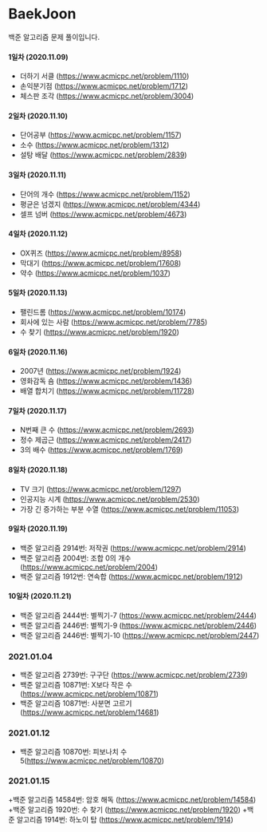 # BaekJoon
백준 알고리즘 문제 풀이입니다.

#### 1일차 (2020.11.09)
+ 더하기 서클 (https://www.acmicpc.net/problem/1110)
+ 손익분기점 (https://www.acmicpc.net/problem/1712)
+ 체스판 조각 (https://www.acmicpc.net/problem/3004)

#### 2일차 (2020.11.10)
+ 단어공부 (https://www.acmicpc.net/problem/1157)
+ 소수 (https://www.acmicpc.net/problem/1312)
+ 설탕 배달 (https://www.acmicpc.net/problem/2839)

#### 3일차 (2020.11.11)
+ 단어의 개수 (https://www.acmicpc.net/problem/1152)
+ 평균은 넘겠지 (https://www.acmicpc.net/problem/4344)
+ 셀프 넘버 (https://www.acmicpc.net/problem/4673)

#### 4일차 (2020.11.12)
+ OX퀴즈 (https://www.acmicpc.net/problem/8958)
+ 막대기 (https://www.acmicpc.net/problem/17608)
+ 약수 (https://www.acmicpc.net/problem/1037)

#### 5일차 (2020.11.13)
+ 팰린드롬 (https://www.acmicpc.net/problem/10174)
+ 회사에 있는 사람 (https://www.acmicpc.net/problem/7785)
+ 수 찾기 (https://www.acmicpc.net/problem/1920)

#### 6일차 (2020.11.16)
+ 2007년 (https://www.acmicpc.net/problem/1924)
+ 영화감독 숌 (https://www.acmicpc.net/problem/1436)
+ 배열 합치기 (https://www.acmicpc.net/problem/11728)

#### 7일차 (2020.11.17)
+ N번째 큰 수 (https://www.acmicpc.net/problem/2693)
+ 정수 제곱근 (https://www.acmicpc.net/problem/2417)
+ 3의 배수 (https://www.acmicpc.net/problem/1769)

#### 8일차 (2020.11.18)
+ TV 크기 (https://www.acmicpc.net/problem/1297)
+ 인공지능 시계 (https://www.acmicpc.net/problem/2530)
+ 가장 긴 증가하는 부분 수열 (https://www.acmicpc.net/problem/11053)

#### 9일차 (2020.11.19)
+ 백준 알고리즘 2914번: 저작권 (https://www.acmicpc.net/problem/2914)
+ 백준 알고리즘 2004번: 조합 0의 개수 (https://www.acmicpc.net/problem/2004)
+ 백준 알고리즘 1912번: 연속합 (https://www.acmicpc.net/problem/1912)

#### 10일차 (2020.11.21)
+ 백준 알고리즘 2444번: 별찍기-7 (https://www.acmicpc.net/problem/2444)
+ 백준 알고리즘 2446번: 별찍기-9 (https://www.acmicpc.net/problem/2446)
+ 백준 알고리즘 2446번: 별찍기-10 (https://www.acmicpc.net/problem/2447)

### 2021.01.04
+ 백준 알고리즘 2739번: 구구단 (https://www.acmicpc.net/problem/2739)
+ 백준 알고리즘 10871번: X보다 작은 수 (https://www.acmicpc.net/problem/10871)
+ 백준 알고리즘 10871번: 사분면 고르기 (https://www.acmicpc.net/problem/14681)

### 2021.01.12
+ 백준 알고리즘 10870번: 피보나치 수 5(https://www.acmicpc.net/problem/10870)

### 2021.01.15
+백준 알고리즘 14584번: 암호 해독 (https://www.acmicpc.net/problem/14584)
+백준 알고리즘 1920번: 수 찾기 (https://www.acmicpc.net/problem/1920)
+백준 알고리즘 1914번: 하노이 탑 (https://www.acmicpc.net/problem/1914)
